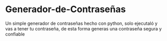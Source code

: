 # Generador-de-Contraseñas
Un simple generador de contraseñas hecho con python, solo ejecutaló y vas a tener tu contraseña, de esta forma generas una contraseña segura y confiable
